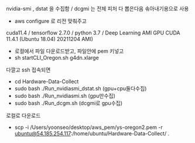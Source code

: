 nvidia-smi , dstat 을 수집함 / dcgmi 는 전체 피처 다 뽑은다음 솎아내기용으로 사용

- aws configure 로 리전 맞춰주고

cuda11.4 /
tensorflow 2.7.0 /
python 3.7 /
Deep Learning AMI GPU CUDA 11.4.1 (Ubuntu 18.04) 20211204 AMI)

- 로컬에서 파일 다운로드받고, 파일안에 pem 키넣고
- sh startCLI_Oregon.sh g4dn.xlarge

다깔고 ssh 접속되면
- cd Hardware-Data-Collect
- sudo bash ./Run_nvidiasmi_dstat.sh (gpu+cpu둘다수집)
- sudo bash ./Run_nvidiasmi.sh (gpu만수집)
- sudo bash ./Run_dcgm.sh (dcgmi로 gpu수집)

로컬로 다운로드
- scp -i /Users/yoonseo/desktop/aws_pem/ys-oregon2.pem -r ubuntu@54.185.254.117:/home/ubuntu/Hardware-Data-Collect/ .

